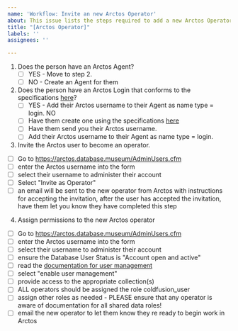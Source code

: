 ```yaml
---
name: 'Workflow: Invite an new Arctos Operator'
about: This issue lists the steps required to add a new Arctos Operator
title: "[Arctos Operator]"
labels: ''
assignees: ''

---
```


1. Does the person have an Arctos Agent?
    - [ ] YES - Move to step 2.
    - [ ] NO - Create an Agent for them

2. Does the person have an Arctos Login that conforms to the specifications [here](https://handbook.arctosdb.org/how_to/How-to-Create-your-Arctos-Team-Users-and-Operators.html#1-have-each-team-member-create-an-arctos-user-account)?
    - [ ] YES - Add their Arctos username to their Agent as name type = login.
    NO
    - [ ] Have them create one using the specifications [here](https://handbook.arctosdb.org/how_to/How-to-Create-your-Arctos-Team-Users-and-Operators.html#1-have-each-team-member-create-an-arctos-user-account)
    - [ ] Have them send you their Arctos username.
    - [ ] Add their Arctos username to their Agent as name type = login.

3. Invite the Arctos user to become an operator.
 - [ ] Go to https://arctos.database.museum/AdminUsers.cfm
 - [ ]  enter the Arctos username into the form
 - [ ]  select their username to administer their account
 - [ ]  Select "Invite as Operator"
 - [ ] an email will be sent to the new operator from Arctos with instructions for accepting the invitation, after the user has accepted the invitation, have them let you know they have completed this step

4. Assign permissions to the new Arctos operator
 - [ ] Go to https://arctos.database.museum/AdminUsers.cfm
 - [ ]  enter the Arctos username into the form
 - [ ]  select their username to administer their account
 - [ ] ensure the Database User Status is "Account open and active"
 - [ ] read the [documentation for user management](https://arctos.database.museum/Admin/user_roles.cfm)
 - [ ] select "enable user management"
 - [ ]  provide access to the appropriate collection(s)
 - [ ] ALL operators should be assigned the role coldfusion_user
 - [ ] assign other roles as needed - PLEASE ensure that any operator is aware of documentation for all shared data roles!
 - [ ] email the new operator to let them know they re ready to begin work in Arctos
